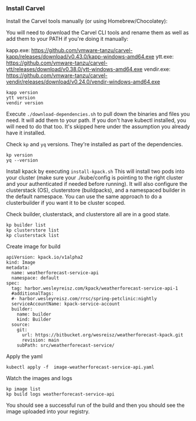 ### Install Carvel
Install the Carvel tools manually (or using Homebrew/Chocolatey):

You will need to download the Carvel CLI tools and rename them as well as add them to your PATH if you're doing it manually:

kapp.exe: https://github.com/vmware-tanzu/carvel-kapp/releases/download/v0.43.0/kapp-windows-amd64.exe
ytt.exe: https://github.com/vmware-tanzu/carvel-ytt/releases/download/v0.38.0/ytt-windows-amd64.exe
vendir.exe: https://github.com/vmware-tanzu/carvel-vendir/releases/download/v0.24.0/vendir-windows-amd64.exe

```
kapp version
ytt version
vendir version
```

Execute `./download-dependencies.sh` to pull down the binaries and files you need. It will add them to your path. If you don't have kubectl installed, you will need to do that too. It's skipped here under the assumption you already have it installed.

Check `kp` and `yq` versions. They're installed as part of the dependencies.
```
kp version
yq --version
```

Install kpack by executing `install-kpack.sh` This will install two pods into your cluster (make sure your ./kube/config is pointing to the right cluster and your authenticated if needed before running). It will also configure the clusterstack (OS), clusterstore (buildpacks), and a namespaced builder in the default namespace. You can use the same approach to do a clusterbuilder if you want it to be cluster scoped.

Check builder, clusterstack, and  clusterstore all are in a good state.
```
kp builder list
kp clusterstore list
kp clusterstack list
```

Create image for build
```
apiVersion: kpack.io/v1alpha2
kind: Image
metadata:
  name: weatherforecast-service-api
  namespace: default
spec:
  tag: harbor.wesleyreisz.com/kpack/weatherforecast-service-api-1
  #additionalTags:
  #- harbor.wesleyreisz.com/rrsc/spring-petclinic:nightly
  serviceAccountName: kpack-service-account
  builder:
    name: builder
    kind: Builder
  source:
    git:
      url: https://bitbucket.org/wesreisz/weatherforecast-kpack.git
      revision: main
    subPath: src/weatherforecast-service/
```

Apply the yaml
```
kubectl apply -f  image-weatherforecast-service-api.yaml
```

Watch the images and logs
```
kp image list
kp build logs weatherforecast-service-api
```

You should see a successful run of the build and then you should see the image uploaded into your registry.